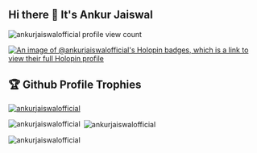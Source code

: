 ## Hi there 👋 It's Ankur Jaiswal

<!--
**ankurjaiswalofficial/ankurjaiswalofficial** is a ✨ _special_ ✨ repository because its `README.md` (this file) appears on your GitHub profile.

Here are some ideas to get you started:

- 🔭 I’m currently working on ...
- 🌱 I’m currently learning ...
- 👯 I’m looking to collaborate on ...
- 🤔 I’m looking for help with ...
- 💬 Ask me about ...
- 📫 How to reach me: ...
- 😄 Pronouns: ...
- ⚡ Fun fact: ...
-->

<p align="left"> <img src="https://komarev.com/ghpvc/?username=ankurjaiswalofficial&label=Profile%20views&color=brightgreen&style=plastic" alt="ankurjaiswalofficial profile view count" /> </p>

[![An image of @ankurjaiswalofficial's Holopin badges, which is a link to view their full Holopin profile](https://holopin.me/ankurjaiswalofficial)](https://holopin.io/@ankurjaiswalofficial)


## 🏆 Github Profile Trophies
<p align="left"> <a href="https://github.com/ryo-ma/github-profile-trophy"><img src="https://github-profile-trophy.vercel.app/?username=ankurjaiswalofficial&theme=juicyfresh" alt="ankurjaiswalofficial" /></a> </p>
<p><img align="left" src="https://github-readme-stats.vercel.app/api/top-langs?username=ankurjaiswalofficial&show_icons=true&locale=en&layout=compact" alt="ankurjaiswalofficial" /></p>

<p>&nbsp;<img align="center" src="https://github-readme-stats.vercel.app/api?username=ankurjaiswalofficial&show_icons=true&locale=en" alt="ankurjaiswalofficial" /></p>

<p><img align="center" src="https://github-readme-streak-stats.herokuapp.com/?user=ankurjaiswalofficial&" alt="ankurjaiswalofficial" /></p>
